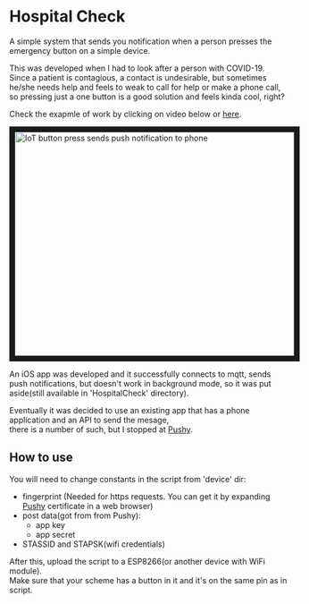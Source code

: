 # Hospital Check
A simple system that sends you notification when a person presses the emergency button on a simple device.  
  
This was developed when I had to look after a person with COVID-19.  
Since a patient is contagious, a contact is undesirable, but sometimes he/she needs help and feels to weak to call for help or make a phone call,  
so pressing just a one button is a good solution and feels kinda cool, right?  
  
Check the exapmle of work by clicking on video below or [here](https://www.youtube.com/watch?v=Su9PxsEquyQ&feature=youtu.be).  

<a href="https://www.youtube.com/watch?v=Su9PxsEquyQ&feature=youtu.be" target="_blank"><img src="https://img.youtube.com/vi/Su9PxsEquyQ/0.jpg" 
alt="IoT button press sends push notification to phone" width="500" height="400" border="10" /></a>
  
  
An iOS app was developed and it successfully connects to mqtt, sends push notifications, but doesn't work in background mode, so it was put aside(still available in 'HospitalCheck' directory).  

Eventually it was decided to use an existing app that has a phone application and an API to send the mesage,  
there is a number of such, but I stopped at [Pushy](https://pushy.me/).

## How to use
You will need to change constants in the script from 'device' dir:
* fingerprint (Needed for https requests. You can get it by expanding [Pushy](https://pushy.me/) certificate in a web browser)
* post data(got from from Pushy):
  * app key
  * app secret
* STASSID and STAPSK(wifi credentials)
  
After this, upload the script to a ESP8266(or another device with WiFi module).  
Make sure that your scheme has a button in it and it's on the same pin as in script.
